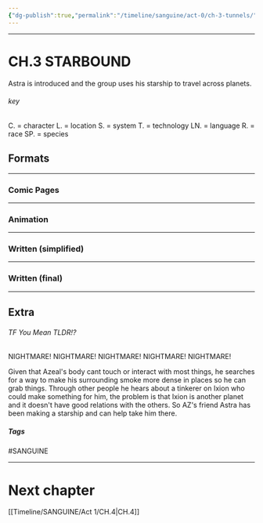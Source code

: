 ```yaml
---
{"dg-publish":true,"permalink":"/timeline/sanguine/act-0/ch-3-tunnels/"}
---
```



---
# CH.3 STARBOUND

Astra is introduced and the group uses his starship to travel across planets.

###### key
C. = character
L. = location
S. = system
T. = technology
LN. = language
R. = race
SP. = species

## Formats
---
### Comic Pages



---
### Animation




---
### Written (simplified)






---
### Written (final)





---
## Extra

###### TF You Mean TLDR!?
NIGHTMARE! NIGHTMARE! NIGHTMARE! NIGHTMARE! NIGHTMARE!

Given that Azeal's body cant touch or interact with most things, he searches for a way to make his surrounding smoke more dense in places so he can grab things. Through other people he hears about a tinkerer on Ixion who could make something for him, the problem is that Ixion is another planet and it doesn't have good relations with the others. So AZ's friend Astra has been making a starship and can help take him there.

##### Tags
#SANGUINE 

---
# Next chapter
[[Timeline/SANGUINE/Act 1/CH.4\|CH.4]]